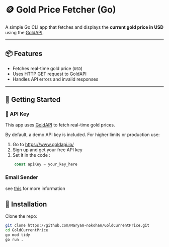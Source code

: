 # 🪙 Gold Price Fetcher (Go)

A simple Go CLI app that fetches and displays the **current gold price in USD** using the [GoldAPI](https://www.goldapi.io/).

---

## 📦 Features

- Fetches real-time gold price (`USD`)
- Uses HTTP GET request to GoldAPI
- Handles API errors and invalid responses

---

## 🚀 Getting Started

### 🔑 API Key

This app uses [GoldAPI](https://www.goldapi.io/) to fetch real-time gold prices.

By default, a demo API key is included. For higher limits or production use:

1. Go to https://www.goldapi.io/
2. Sign up and get your free API key
3. Set it in the code :

```go
    const apiKey = your_key_here
```
### Email Sender
see [this](./massager/ReadMe.md) for more information
## 🔧 Installation

Clone the repo:

```bash
git clone https://github.com/Maryam-nokohan/GoldCurrentPrice.git
cd GoldCurrentPrice
go mod tidy
go run .
```
